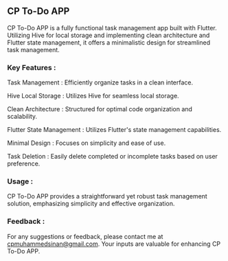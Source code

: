 ## CP To-Do APP

CP To-Do APP is a fully functional task management app built with Flutter. Utilizing Hive for local storage and implementing clean architecture and Flutter state management, it offers a minimalistic design for streamlined task management.

### Key Features :

Task Management : Efficiently organize tasks in a clean interface.

Hive Local Storage : Utilizes Hive for seamless local storage.

Clean Architecture : Structured for optimal code organization and scalability.

Flutter State Management : Utilizes Flutter's state management capabilities.

Minimal Design : Focuses on simplicity and ease of use.

Task Deletion : Easily delete completed or incomplete tasks based on user preference.

### Usage :
CP To-Do APP provides a straightforward yet robust task management solution, emphasizing simplicity and effective organization.

### Feedback :
For any suggestions or feedback, please contact me at cpmuhammedsinan@gmail.com. Your inputs are valuable for enhancing CP To-Do APP.

